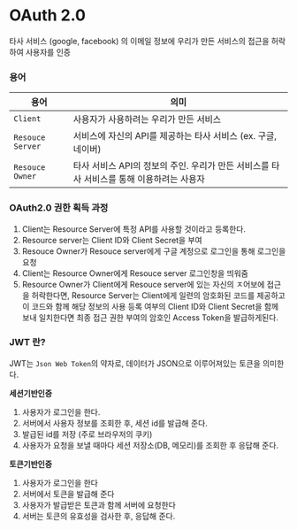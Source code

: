 # OAuth 2.0

타사 서비스 (google, facebook) 의 이메일 정보에 우리가 만든 서비스의 접근을 허락하여 사용자를 인증   
  
### 용어

용어 | 의미 
---|---
`Client` | 사용자가 사용하려는 우리가 만든 서비스
`Resouce Server` | 서비스에 자신의 API를 제공하는 타사 서비스 (ex. 구글, 네이버) |
`Resouce Owner` |  타사 서비스 API의 정보의 주인. 우리가 만든 서비스를 타사 서비스를 통해 이용하려는 사용자  




  
### OAuth2.0 권한 획득 과정  
  
1. Client는 Resource Server에 특정 API를 사용할 것이라고 등록한다.  
2. Resource server는 Client ID와 Client Secret을 부여  
3. Resouce Owner가 Resouce server에게 구글 계정으로 로그인을 통해 로그인을 요청  
4. Client는 Resource Owner에게 Resouce server 로그인창을 띄워줌  
5. Resource Owner가 Client에게 Resouce server에 있는 자신의 ㅈ어보에 접근을 허락한다면, Resource Server는 Client에게 일련의 암호화된 코드를 제공하고  
이 코드와 함께 해당 정보의 사용 등록 여부의 Client ID와 Client Secret을 함께 보내 일치한다면 최종 접근 권한 부여의 암호인 Access Token을 발급하게된다.  




### JWT 란?
JWT는 `Json Web Token`의 약자로, 데이터가 JSON으로 이루어져있는 토큰을 의미한다.

**세션기반인증** 
1. 사용자가 로그인을 한다.
2. 서버에서 사용자 정보를 조회한 후, 세션 id를 발급해 준다.
3. 발급된 id를 저장 (주로 브라우저의 쿠키)
4. 사용자가 요청을 보낼 때마다 세션 저장소(DB, 메모리)를 조회한 후 응답해 준다.


**토큰기반인증**
1. 사용자가 로그인을 한다
2. 서버에서 토큰을 발급해 준다
3. 사용자가 발급받은 토큰과 함께 서버에 요청한다
4. 서버는 토큰의 유효성을 검사한 후, 응답해 준다.
